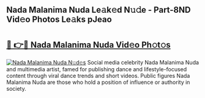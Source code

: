 ## Nada Malanima Nuda Le𝚊k𝚎d N𝚞𝚍e - Part-8ND Vid𝚎o Photos Le𝚊ks pJeao

# <h2><a href="http://fbef1pu.evod.top/?m=Nada+Malanima+Nuda">🔗 👉🔴 Nada Malanima Nuda Vid𝚎o Ph𝚘t𝚘s</a></h2>

[![Nada Malanima Nuda N𝚞d𝚎s](https://i.imgur.com/8V9OHl7.gif)](http://fbef1pu.evod.top/?m=Nada+Malanima+Nuda)
Social media celebrity Nada Malanima Nuda and multimedia artist, famed for publishing dance and lifestyle-focused content through viral dance trends and short videos. Public figures Nada Malanima Nuda are those who hold a position of influence or authority in society. 
